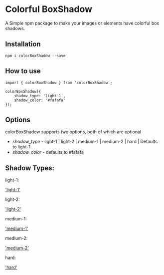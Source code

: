 # Colorful BoxShadow

A Simple npm package to make your images or elements have colorful box shadows.

## Installation

```
npm i colorBoxShadow --save
```

## How to use

```
import { colorBoxShadow } from 'colorBoxShadow';

colorBoxShadow({
    shadow_type: 'light-1',
    shadow_color: '#fafafa'
});
```

## Options

colorBoxShadow supports two options, both of which are optional

* *shadow_type* - light-1 | light-2 | medium-1 | medium-2 | hard | Defaults to light-1
* *shadow_color* - defaults to #fafafa

## Shadow Types:

light-1:

['light-1'](light1.png)

light-2:

['light-2'](light2.png)

medium-1:

['medium-1'](medium1.png)

medium-2:

['medium-2'](medium2.png)

hard:

['hard'](hard.png)
